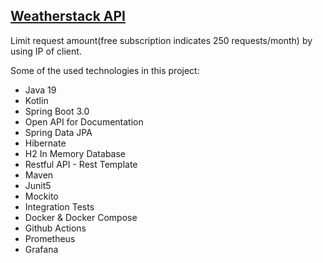 ## [Weatherstack API](https://weatherstack.com)

Limit request amount(free subscription indicates 250 requests/month) by using IP of client.

Some of the used technologies in this project:

- Java 19
- Kotlin
- Spring Boot 3.0
- Open API for Documentation
- Spring Data JPA
- Hibernate
- H2 In Memory Database
- Restful API - Rest Template
- Maven
- Junit5
- Mockito
- Integration Tests
- Docker & Docker Compose
- Github Actions
- Prometheus
- Grafana
